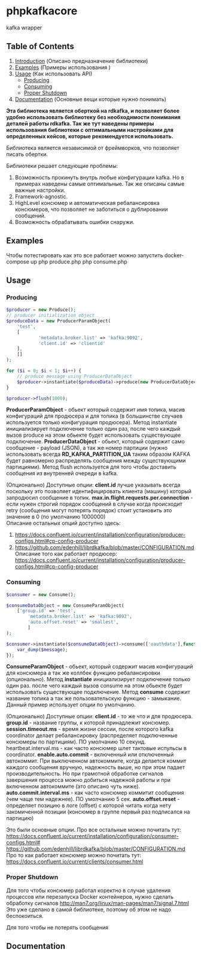 # phpkafkacore
kafka wrapper

## Table of Contents

1. [Introduction](#introduction) (Описано предназначение библиотеки)
2. [Examples](#examples) (Примеры использования )
3. [Usage](#usage) (Как использовать API)
   * [Producing](#producing)
   * [Consuming](#high-level-consuming)
   * [Proper Shutdown](#proper-shutdown)
5. [Documentation](#documentation) (Основные вещи которые нужно понимать)
   
**Эта библиотека является оберткой на rdkafka, и позволяет более удобно использовать библиотеку без необходимости понимания
деталей работы rdkafka. Так же тут наведены примеры использования библиотеки с оптимальными настройками для определенных 
кейсов, которые рекомендуется использовать.**



Библиотека является независимой от фреймворков, что позволяет писать обертки.

Библиотеки решает следующие проблемы:
1) Возможность прокинуть внутрь любые конфигурации kafka. Но в примерах наведены самые оптимальные. Так же описаны самые важные настройки.
2) Framework-agnostic.
3) HighLevel консюмер и автоматическая ребалансировка консюмеров, что позволяет не заботиться о дублировании сообщений.
4) Возможность обрабатывать ошибки снаружи.

## Examples

Чтобы потестировать как это все работает можно запустить
docker-compose up
php produce.php
php consume.php

## Usage

### Producing

```php
$producer = new Produce();
// producer initialization object
$produceData = new ProducerParamObject(
    'test',
    [
            'metadata.broker.list' => 'kafka:9092',
            'client.id' => 'clientid'
    ],
    []
);

for ($i = 0; $i < 1; $i++) {
    // produce message using ProducerDataObject
    $producer->instantiate($produceData)->produce(new ProducerDataObject("Message $i",RD_KAFKA_PARTITION_UA));
}

$producer->flush(1000);
```
**ProducerParamObject** - обьект который содержит имя топика, масив конфигураций для продюсера и для топика (в большинстве случаев
используется только конфигурация продюсера).
Метод instantiate инициализирует подключение только один раз, после чего каждый вызов produce на этом обьекте будет использовать
существующее подключение.
**ProducerDataObject** - обьект, который содержит само сообщение - payload (JSON), а так же номер партиции (нужно использовать всегда
 **RD_KAFKA_PARTITION_UA** таким образом KAFKA будет равномерно распределять сообщения между существующими партициями).
 Метод flush используется для того чтобы доставить сообщения из внутренней очереди в kafka.

(Опционально)
Доступные опции:
**client.id** лучше указывать всегда поскольку это позволяет идентифицировать клиента (машину) который запродюсил сообщение в топик.
**max.in.flight.requests.per.connection** -  если нужен строгий порядок сообщений в случае когда происходит retry (сообщения могут потерять
порядок) стоит установить это значение в 0 (по умолчанию 1000000)  
Описание остальных опций доступно здесь:
1) https://docs.confluent.io/current/installation/configuration/producer-configs.html#cp-config-producer
2) https://github.com/edenhill/librdkafka/blob/master/CONFIGURATION.md
Описание того как работает продюсер:
https://docs.confluent.io/current/installation/configuration/producer-configs.html#cp-config-producer

### Consuming

```php
$consumer = new Consume();

$consumeDataObject = new ConsumeParamObject(
    ['group.id' => 'test',
        'metadata.broker.list' => 'kafka:9092',
        'auto.offset.reset' => 'smallest',
        ]
);

$consumer->instantiate($consumeDataObject)->consume(['oauthdata'],function ($message) {
    var_dump($message);
});
```
**ConsumeParamObject** - обьект, который содержит масив конфигураций для консюмера а так же коллбек функцию ребалансировки (опционально).
Метод **instantiate** инициализирует подключение только один раз. после чего каждый вызов consume на этом обьекте будет использовать
существующее подключение.
Метод **consume** содержит название топика а так же пользовательскую функцию - замыкание.
Данный пример использует опции по умолчанию. 

(Опционально)
Доступные опции:
**client.id** - то же что и для продюсера.
**group.id** - название группы, к которой принадлежит консюмер.
**session.timeout.ms** - время жизни сессии, после которого kafka coordinator делает ребалансировку (распределяет подключенные консюмеры по партициям).
ПО умолчанию 10 секунд.
heartbeat.interval.ms - как часто консюмер шлет тактовые испульсы в coordinator.
**enable.auto.commit** - включенный или отключенный автокоммит. При выключенном автокоммите, когда делается коммит каждого сообщения
вручную, надежность выше, но при этом падает производительность. Но при грамотной обработке сигналов завершения процесса можно 
добиться надежной работы и при включенном автокоммите (это описано чуть ниже).
**auto.commit.interval.ms** - как часто консюмер коммитит сообщения (чем чаще тем надежнее). ПО умолчанию 5 сек.
**auto.offset.reset** - определяет позицию в логе (offset) с которой читать когда нету закомиченной позиции (консюмер в группе первый раз подписался
на партицию)

Это были основные опции. Про все остальные можно почитать тут:
https://docs.confluent.io/current/installation/configuration/consumer-configs.html#
https://github.com/edenhill/librdkafka/blob/master/CONFIGURATION.md
Про то как работает консюмер можно почитать тут:
https://docs.confluent.io/current/clients/consumer.html 

### Proper Shutdown

Для того чтобы консюмер работал коректно в случае удаления процессов или перезапуска Docker контейнеров, нужно сделать обработку сигналов http://man7.org/linux/man-pages/man7/signal.7.html
Это уже сделано в самой библиотеке, поэтому об этом не надо беспокоиться.


Для того чтобы не потерять сообщения

## Documentation

